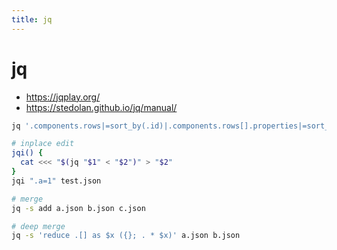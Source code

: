```yaml
---
title: jq
---
```


# jq

- https://jqplay.org/
- https://stedolan.github.io/jq/manual/

```bash
jq '.components.rows|=sort_by(.id)|.components.rows[].properties|=sort_by(.name)' file.json

# inplace edit
jqi() {
  cat <<< "$(jq "$1" < "$2")" > "$2"
}
jqi ".a=1" test.json

# merge
jq -s add a.json b.json c.json

# deep merge
jq -s 'reduce .[] as $x ({}; . * $x)' a.json b.json
```
